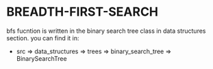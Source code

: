 # BREADTH-FIRST-SEARCH
bfs fucntion is written in the binary search tree class in data structures section. you can find it in:
 - src => data_structures => trees => binary_search_tree => BinarySearchTree 
